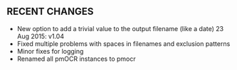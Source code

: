 RECENT CHANGES
--------------

- New option to add a trivial value to the output filename (like a date)
23 Aug 2015: v1.04
- Fixed multiple problems with spaces in filenames and exclusion patterns
- Minor fixes for logging
- Renamed all pmOCR instances to pmocr
